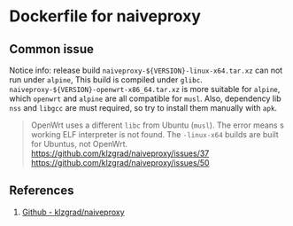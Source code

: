 # Dockerfile for naiveproxy

## Common issue

Notice info: release build `naiveproxy-${VERSION}-linux-x64.tar.xz` can not run under `alpine`, This build is compiled under `glibc`. `naiveproxy-${VERSION}-openwrt-x86_64.tar.xz` is more suitable for `alpine`, which `openwrt` and `alpine` are all compatible for `musl`. Also, dependency lib `nss` and `libgcc` are must required, so try to install them manually with `apk`.

> OpenWrt uses a different `libc` from Ubuntu (`musl`). The error means s working ELF interpreter is not found. The `-linux-x64` builds are built for Ubuntus, not OpenWrt.
> https://github.com/klzgrad/naiveproxy/issues/37
> https://github.com/klzgrad/naiveproxy/issues/50

## References

1. [Github - klzgrad/naiveproxy](https://github.com/klzgrad/naiveproxy)
